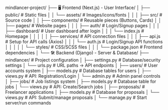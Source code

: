 mindlancer-project/
├── 🖥️ Frontend (Next.js) - User Interface/
│   ├── public/                 # Static files
│   │   └── assets/            # Images/icons/fonts
│   │
│   ├── src/                    # Source code
│   │   ├── components/         # Reusable pieces (Buttons, Cards)
│   │   ├── pages/              # Website pages
│   │   │   ├── auth/           # Login/Signup pages
│   │   │   ├── dashboard/      # User dashboard after login
│   │   │   └── index.js        # Homepage
│   │   │
│   │   ├── services/           # API connection files
│   │   │   ├── api.js          # Setup for API calls (Axios)
│   │   │   └── auth.js         # Login/Signup API functions
│   │   │
│   │   └── styles/             # CSS/SCSS files
│   │
│   └── package.json            # Frontend dependencies
│
└── 🛠️ Backend (Django) - Server & Database/
    ├── mindlancer/             # Project configuration
    │   ├── settings.py         # Database/security settings
    │   └── urls.py             # URL paths → API endpoints
    │
    ├── users/                  # User accounts system
    │   ├── models.py           # Database tables for users
    │   ├── views.py            # API: Registration/Login
    │   └── admin.py            # Admin panel controls
    │
    ├── jobs/                   # Job listings system
    │   ├── models.py           # Database table for jobs
    │   └── views.py            # API: Create/Search jobs
    │
    ├── proposals/              # Freelancer applications
    │   ├── models.py           # Database for proposals
    │   └── views.py            # API: Submit/manage proposals
    │
    └── manage.py               # Start server/run commands